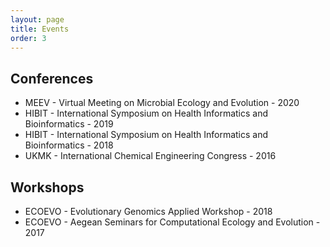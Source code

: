 ```yaml
---
layout: page
title: Events
order: 3
---
```


## Conferences

- MEEV - Virtual Meeting on Microbial Ecology and Evolution - 2020
- HIBIT - International Symposium on Health Informatics and Bioinformatics - 2019
- HIBIT - International Symposium on Health Informatics and Bioinformatics - 2018
- UKMK - International Chemical Engineering Congress - 2016

## Workshops

- ECOEVO - Evolutionary Genomics Applied Workshop - 2018
- ECOEVO - Aegean Seminars for Computational Ecology and Evolution - 2017
